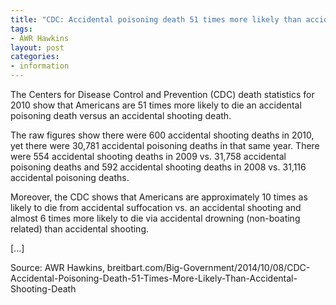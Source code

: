 ```yaml
---
title: "CDC: Accidental poisoning death 51 times more likely than accidental shooting death"
tags:
- AWR Hawkins
layout: post
categories:
- information
---
```


The Centers for Disease Control and Prevention (CDC) death statistics for 2010 show that Americans are 51 times more likely to die an accidental poisoning death versus an accidental shooting death.

The raw figures show there were 600 accidental shooting deaths in 2010, yet there were 30,781 accidental poisoning deaths in that same year. There were 554 accidental shooting deaths in 2009 vs. 31,758 accidental poisoning deaths and 592 accidental shooting deaths in 2008 vs. 31,116 accidental poisoning deaths.

Moreover, the CDC shows that Americans are approximately 10 times as likely to die from accidental suffocation vs. an accidental shooting and almost 6 times more likely to die via accidental drowning (non-boating related) than accidental shooting.

[...]

Source: AWR Hawkins, breitbart.com/Big-Government/2014/10/08/CDC-Accidental-Poisoning-Death-51-Times-More-Likely-Than-Accidental-Shooting-Death

